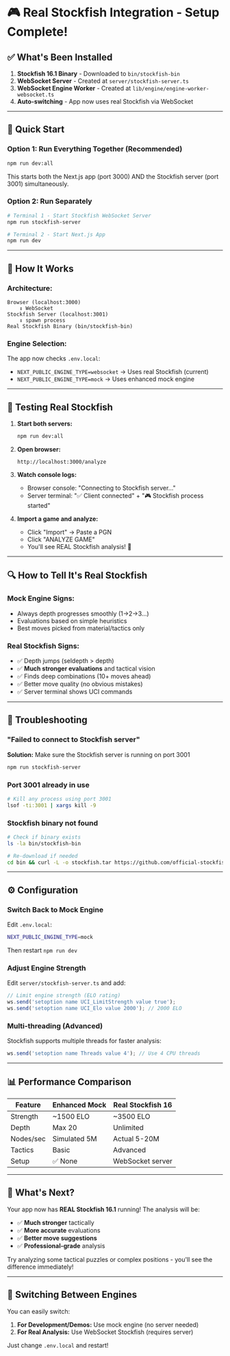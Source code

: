 # 🎮 Real Stockfish Integration - Setup Complete!

## ✅ What's Been Installed

1. **Stockfish 16.1 Binary** - Downloaded to `bin/stockfish-bin`
2. **WebSocket Server** - Created at `server/stockfish-server.ts`
3. **WebSocket Engine Worker** - Created at `lib/engine/engine-worker-websocket.ts`
4. **Auto-switching** - App now uses real Stockfish via WebSocket

---

## 🚀 Quick Start

### Option 1: Run Everything Together (Recommended)
```bash
npm run dev:all
```
This starts both the Next.js app (port 3000) AND the Stockfish server (port 3001) simultaneously.

### Option 2: Run Separately
```bash
# Terminal 1 - Start Stockfish WebSocket Server
npm run stockfish-server

# Terminal 2 - Start Next.js App
npm run dev
```

---

## 🎯 How It Works

### Architecture:
```
Browser (localhost:3000)
    ↕ WebSocket
Stockfish Server (localhost:3001)
    ↕ spawn process
Real Stockfish Binary (bin/stockfish-bin)
```

### Engine Selection:
The app now checks `.env.local`:
- `NEXT_PUBLIC_ENGINE_TYPE=websocket` → Uses real Stockfish (current)
- `NEXT_PUBLIC_ENGINE_TYPE=mock` → Uses enhanced mock engine

---

## 📝 Testing Real Stockfish

1. **Start both servers:**
   ```bash
   npm run dev:all
   ```

2. **Open browser:**
   ```
   http://localhost:3000/analyze
   ```

3. **Watch console logs:**
   - Browser console: "Connecting to Stockfish server..."
   - Server terminal: "✅ Client connected" + "🎮 Stockfish process started"

4. **Import a game and analyze:**
   - Click "Import" → Paste a PGN
   - Click "ANALYZE GAME"
   - You'll see REAL Stockfish analysis! 🎉

---

## 🔍 How to Tell It's Real Stockfish

### Mock Engine Signs:
- Always depth progresses smoothly (1→2→3...)
- Evaluations based on simple heuristics
- Best moves picked from material/tactics only

### Real Stockfish Signs:
- ✅ Depth jumps (seldepth > depth)
- ✅ **Much stronger evaluations** and tactical vision
- ✅ Finds deep combinations (10+ moves ahead)
- ✅ Better move quality (no obvious mistakes)
- ✅ Server terminal shows UCI commands

---

## 🐛 Troubleshooting

### "Failed to connect to Stockfish server"
**Solution:** Make sure the Stockfish server is running on port 3001
```bash
npm run stockfish-server
```

### Port 3001 already in use
```bash
# Kill any process using port 3001
lsof -ti:3001 | xargs kill -9
```

### Stockfish binary not found
```bash
# Check if binary exists
ls -la bin/stockfish-bin

# Re-download if needed
cd bin && curl -L -o stockfish.tar https://github.com/official-stockfish/Stockfish/releases/download/sf_16.1/stockfish-ubuntu-x86-64-avx2.tar
```

---

## ⚙️ Configuration

### Switch Back to Mock Engine
Edit `.env.local`:
```bash
NEXT_PUBLIC_ENGINE_TYPE=mock
```
Then restart `npm run dev`

### Adjust Engine Strength
Edit `server/stockfish-server.ts` and add:
```typescript
// Limit engine strength (ELO rating)
ws.send('setoption name UCI_LimitStrength value true');
ws.send('setoption name UCI_Elo value 2000'); // 2000 ELO
```

### Multi-threading (Advanced)
Stockfish supports multiple threads for faster analysis:
```typescript
ws.send('setoption name Threads value 4'); // Use 4 CPU threads
```

---

## 📊 Performance Comparison

| Feature | Enhanced Mock | Real Stockfish 16 |
|---------|--------------|-------------------|
| Strength | ~1500 ELO | ~3500 ELO |
| Depth | Max 20 | Unlimited |
| Nodes/sec | Simulated 5M | Actual 5-20M |
| Tactics | Basic | Advanced |
| Setup | ✅ None | WebSocket server |

---

## 🎯 What's Next?

Your app now has **REAL Stockfish 16.1** running! The analysis will be:
- ✅ **Much stronger** tactically
- ✅ **More accurate** evaluations
- ✅ **Better move suggestions**
- ✅ **Professional-grade** analysis

Try analyzing some tactical puzzles or complex positions - you'll see the difference immediately!

---

## 🔄 Switching Between Engines

You can easily switch:

1. **For Development/Demos:** Use mock engine (no server needed)
2. **For Real Analysis:** Use WebSocket Stockfish (requires server)

Just change `.env.local` and restart!
